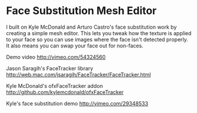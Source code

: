 Face Substitution Mesh Editor
=============================

I built on Kyle McDonald and Arturo Castro's face substitution work by creating a simple mesh editor. This lets you tweak how the texture is applied to your face so you can use images where the face isn't detected properly. It also means you can swap your face out for non-faces.

Demo video
http://vimeo.com/54324560

Jason Saragih's FaceTracker library
http://web.mac.com/jsaragih/FaceTracker/FaceTracker.html

Kyle McDonald's ofxFaceTracker addon
http://github.com/kylemcdonald/ofxFaceTracker

Kyle's face substitution demo
http://vimeo.com/29348533

